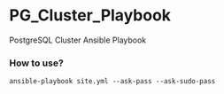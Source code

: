 # PG_Cluster_Playbook
PostgreSQL Cluster Ansible Playbook

### How to use?

	ansible-playbook site.yml --ask-pass --ask-sudo-pass  


